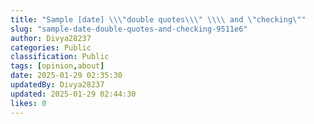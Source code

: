 ```yaml
---
title: "Sample [date] \\\"double quotes\\\" \\\\ and \"checking\""
slug: "sample-date-double-quotes-and-checking-9511e6"
author: Divya28237
categories: Public
classification: Public
tags: [opinion,about]
date: 2025-01-29 02:35:30 
updatedBy: Divya28237
updated: 2025-01-29 02:44:30 
likes: 0
---
```


